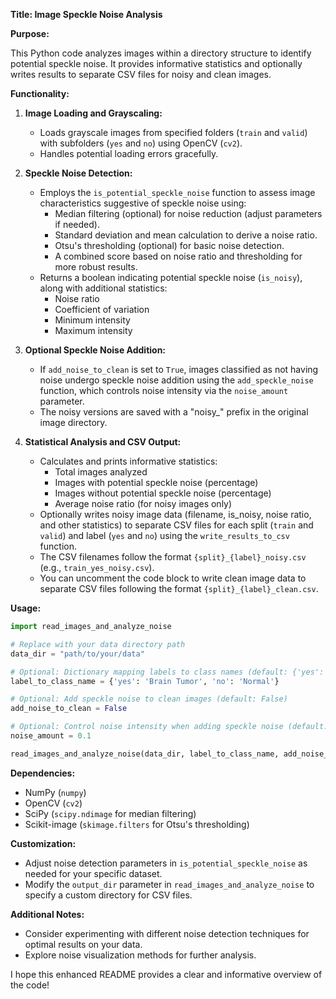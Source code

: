 

**Title: Image Speckle Noise Analysis**

**Purpose:**

This Python code analyzes images within a directory structure to identify potential speckle noise. It provides informative statistics and optionally writes results to separate CSV files for noisy and clean images.

**Functionality:**

1. **Image Loading and Grayscaling:**
   - Loads grayscale images from specified folders (`train` and `valid`) with subfolders (`yes` and `no`) using OpenCV (`cv2`).
   - Handles potential loading errors gracefully.

2. **Speckle Noise Detection:**
   - Employs the `is_potential_speckle_noise` function to assess image characteristics suggestive of speckle noise using:
     - Median filtering (optional) for noise reduction (adjust parameters if needed).
     - Standard deviation and mean calculation to derive a noise ratio.
     - Otsu's thresholding (optional) for basic noise detection.
     - A combined score based on noise ratio and thresholding for more robust results.
   - Returns a boolean indicating potential speckle noise (`is_noisy`), along with additional statistics:
     - Noise ratio
     - Coefficient of variation
     - Minimum intensity
     - Maximum intensity

3. **Optional Speckle Noise Addition:**
   - If `add_noise_to_clean` is set to `True`, images classified as not having noise undergo speckle noise addition using the `add_speckle_noise` function, which controls noise intensity via the `noise_amount` parameter.
   - The noisy versions are saved with a "noisy_" prefix in the original image directory.

4. **Statistical Analysis and CSV Output:**
   - Calculates and prints informative statistics:
     - Total images analyzed
     - Images with potential speckle noise (percentage)
     - Images without potential speckle noise (percentage)
     - Average noise ratio (for noisy images only)
   - Optionally writes noisy image data (filename, is_noisy, noise ratio, and other statistics) to separate CSV files for each split (`train` and `valid`) and label (`yes` and `no`) using the `write_results_to_csv` function.
   - The CSV filenames follow the format `{split}_{label}_noisy.csv` (e.g., `train_yes_noisy.csv`).
   - You can uncomment the code block to write clean image data to separate CSV files following the format `{split}_{label}_clean.csv`.

**Usage:**

```python
import read_images_and_analyze_noise

# Replace with your data directory path
data_dir = "path/to/your/data"

# Optional: Dictionary mapping labels to class names (default: {'yes': 0, 'no': 1})
label_to_class_name = {'yes': 'Brain Tumor', 'no': 'Normal'}

# Optional: Add speckle noise to clean images (default: False)
add_noise_to_clean = False

# Optional: Control noise intensity when adding speckle noise (default: 0.1)
noise_amount = 0.1

read_images_and_analyze_noise(data_dir, label_to_class_name, add_noise_to_clean, noise_amount)
```

**Dependencies:**

- NumPy (`numpy`)
- OpenCV (`cv2`)
- SciPy (`scipy.ndimage` for median filtering)
- Scikit-image (`skimage.filters` for Otsu's thresholding)

**Customization:**

- Adjust noise detection parameters in `is_potential_speckle_noise` as needed for your specific dataset.
- Modify the `output_dir` parameter in `read_images_and_analyze_noise` to specify a custom directory for CSV files.

**Additional Notes:**

- Consider experimenting with different noise detection techniques for optimal results on your data.
- Explore noise visualization methods for further analysis.

I hope this enhanced README provides a clear and informative overview of the code!
